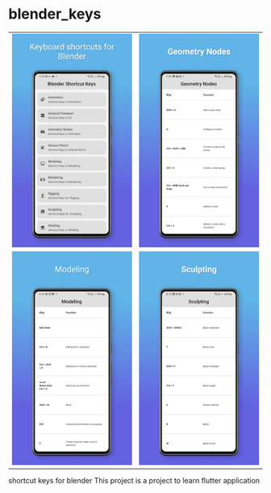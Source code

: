 # blender_keys

<!-- ![Screenshot_20230801_194452](https://github.com/nekomangini/blenderkeys/assets/28682974/ae92129d-519f-4574-be00-53baec93d25e) -->
<!-- ![Screenshot_20230801_194419](https://github.com/nekomangini/blenderkeys/assets/28682974/fc60a449-17ff-4485-913d-fd8e9fe48d86) -->
<!-- ![Screenshot_20230801_194411](https://github.com/nekomangini/blenderkeys/assets/28682974/b55be693-1808-41cb-b26b-4e798224b570) -->
<!-- ![Screenshot_20230801_194408](https://github.com/nekomangini/blenderkeys/assets/28682974/eb7360d0-8831-4be5-967b-765809e12a8f) -->

<table>
  <tr>
    <td><img src="01.png" width="250" alt="blenderkeys image 1"></td>
    <td><img src="02.png" width="250" alt="blenderkeys image 2"></td>
  </tr>
  <tr>
    <td><img src="03.png" width="250" alt="blenderkeys image 3"></td>
    <td><img src="04.png" width="250" alt="blenderkeys image 4"></td>
  </tr>
</table>

shortcut keys for blender
This project is a project to learn flutter application
